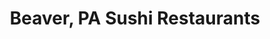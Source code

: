 ---
layout: city
title: Beaver, PA Sushi Restaurants
permalink: /pennsylvania/beaver/
stateAbbr: PA
stateName: Pennsylvania
cityName: Beaver
---